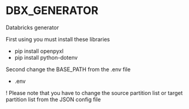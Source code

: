 # DBX_GENERATOR
Databricks generator


First using you must install these libraries
- pip install openpyxl
- pip install python-dotenv


Second change the BASE_PATH from the .env file
 - .env


! Please note that you have to change the source partition list or target partition list from the JSON config file